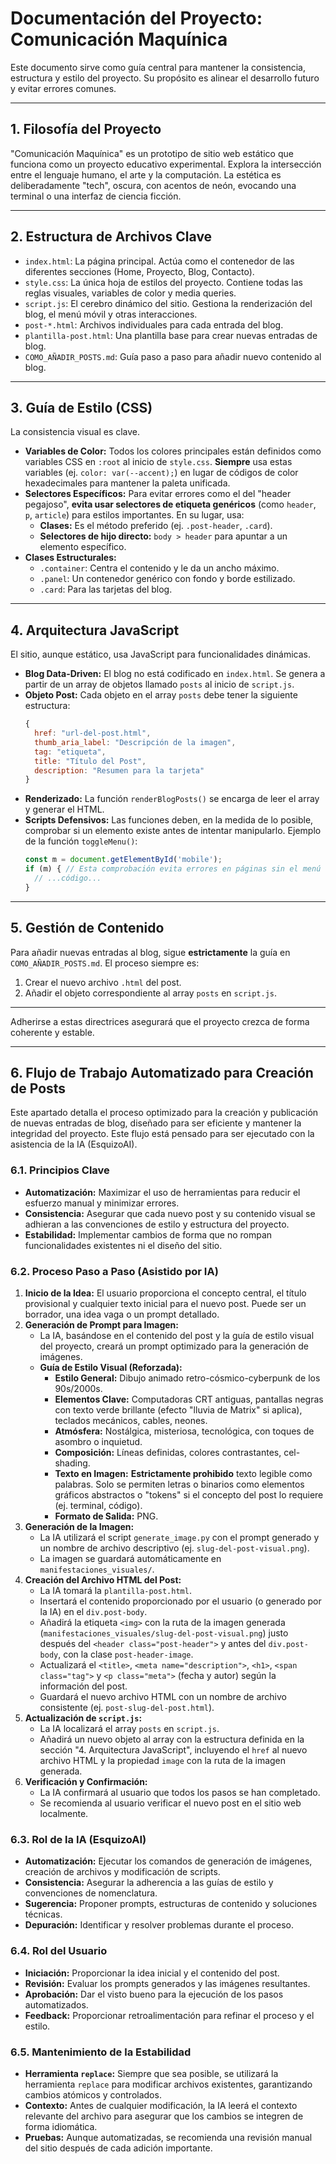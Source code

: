 # Documentación del Proyecto: Comunicación Maquínica

Este documento sirve como guía central para mantener la consistencia, estructura y estilo del proyecto. Su propósito es alinear el desarrollo futuro y evitar errores comunes.

---

## 1. Filosofía del Proyecto

"Comunicación Maquínica" es un prototipo de sitio web estático que funciona como un proyecto educativo experimental. Explora la intersección entre el lenguaje humano, el arte y la computación. La estética es deliberadamente "tech", oscura, con acentos de neón, evocando una terminal o una interfaz de ciencia ficción.

---

## 2. Estructura de Archivos Clave

-   `index.html`: La página principal. Actúa como el contenedor de las diferentes secciones (Home, Proyecto, Blog, Contacto).
-   `style.css`: La única hoja de estilos del proyecto. Contiene todas las reglas visuales, variables de color y media queries.
-   `script.js`: El cerebro dinámico del sitio. Gestiona la renderización del blog, el menú móvil y otras interacciones.
-   `post-*.html`: Archivos individuales para cada entrada del blog.
-   `plantilla-post.html`: Una plantilla base para crear nuevas entradas de blog.
-   `COMO_AÑADIR_POSTS.md`: Guía paso a paso para añadir nuevo contenido al blog.

---

## 3. Guía de Estilo (CSS)

La consistencia visual es clave.

-   **Variables de Color:** Todos los colores principales están definidos como variables CSS en `:root` al inicio de `style.css`. **Siempre** usa estas variables (ej. `color: var(--accent);`) en lugar de códigos de color hexadecimales para mantener la paleta unificada.
-   **Selectores Específicos:** Para evitar errores como el del "header pegajoso", **evita usar selectores de etiqueta genéricos** (como `header`, `p`, `article`) para estilos importantes. En su lugar, usa:
    -   **Clases:** Es el método preferido (ej. `.post-header`, `.card`).
    -   **Selectores de hijo directo:** `body > header` para apuntar a un elemento específico.
-   **Clases Estructurales:**
    -   `.container`: Centra el contenido y le da un ancho máximo.
    -   `.panel`: Un contenedor genérico con fondo y borde estilizado.
    -   `.card`: Para las tarjetas del blog.

---

## 4. Arquitectura JavaScript

El sitio, aunque estático, usa JavaScript para funcionalidades dinámicas.

-   **Blog Data-Driven:** El blog no está codificado en `index.html`. Se genera a partir de un array de objetos llamado `posts` al inicio de `script.js`.
-   **Objeto Post:** Cada objeto en el array `posts` debe tener la siguiente estructura:
    ```javascript
    {
      href: "url-del-post.html",
      thumb_aria_label: "Descripción de la imagen",
      tag: "etiqueta",
      title: "Título del Post",
      description: "Resumen para la tarjeta"
    }
    ```
-   **Renderizado:** La función `renderBlogPosts()` se encarga de leer el array y generar el HTML.
-   **Scripts Defensivos:** Las funciones deben, en la medida de lo posible, comprobar si un elemento existe antes de intentar manipularlo. Ejemplo de la función `toggleMenu()`:
    ```javascript
    const m = document.getElementById('mobile');
    if (m) { // Esta comprobación evita errores en páginas sin el menú
      // ...código...
    }
    ```

---

## 5. Gestión de Contenido

Para añadir nuevas entradas al blog, sigue **estrictamente** la guía en `COMO_AÑADIR_POSTS.md`. El proceso siempre es:
1.  Crear el nuevo archivo `.html` del post.
2.  Añadir el objeto correspondiente al array `posts` en `script.js`.

---

Adherirse a estas directrices asegurará que el proyecto crezca de forma coherente y estable.

---

## 6. Flujo de Trabajo Automatizado para Creación de Posts

Este apartado detalla el proceso optimizado para la creación y publicación de nuevas entradas de blog, diseñado para ser eficiente y mantener la integridad del proyecto. Este flujo está pensado para ser ejecutado con la asistencia de la IA (EsquizoAI).

### 6.1. Principios Clave

-   **Automatización:** Maximizar el uso de herramientas para reducir el esfuerzo manual y minimizar errores.
-   **Consistencia:** Asegurar que cada nuevo post y su contenido visual se adhieran a las convenciones de estilo y estructura del proyecto.
-   **Estabilidad:** Implementar cambios de forma que no rompan funcionalidades existentes ni el diseño del sitio.

### 6.2. Proceso Paso a Paso (Asistido por IA)

1.  **Inicio de la Idea:** El usuario proporciona el concepto central, el título provisional y cualquier texto inicial para el nuevo post. Puede ser un borrador, una idea vaga o un prompt detallado.
2.  **Generación de Prompt para Imagen:**
    -   La IA, basándose en el contenido del post y la guía de estilo visual del proyecto, creará un prompt optimizado para la generación de imágenes.
    -   **Guía de Estilo Visual (Reforzada):**
        -   **Estilo General:** Dibujo animado retro-cósmico-cyberpunk de los 90s/2000s.
        -   **Elementos Clave:** Computadoras CRT antiguas, pantallas negras con texto verde brillante (efecto "lluvia de Matrix" si aplica), teclados mecánicos, cables, neones.
        -   **Atmósfera:** Nostálgica, misteriosa, tecnológica, con toques de asombro o inquietud.
        -   **Composición:** Líneas definidas, colores contrastantes, cel-shading.
        -   **Texto en Imagen:** **Estrictamente prohibido** texto legible como palabras. Solo se permiten letras o binarios como elementos gráficos abstractos o "tokens" si el concepto del post lo requiere (ej. terminal, código).
        -   **Formato de Salida:** PNG.
3.  **Generación de la Imagen:**
    -   La IA utilizará el script `generate_image.py` con el prompt generado y un nombre de archivo descriptivo (ej. `slug-del-post-visual.png`).
    -   La imagen se guardará automáticamente en `manifestaciones_visuales/`.
4.  **Creación del Archivo HTML del Post:**
    -   La IA tomará la `plantilla-post.html`.
    -   Insertará el contenido proporcionado por el usuario (o generado por la IA) en el `div.post-body`.
    -   Añadirá la etiqueta `<img>` con la ruta de la imagen generada (`manifestaciones_visuales/slug-del-post-visual.png`) justo después del `<header class="post-header">` y antes del `div.post-body`, con la clase `post-header-image`.
    -   Actualizará el `<title>`, `<meta name="description">`, `<h1>`, `<span class="tag">` y `<p class="meta">` (fecha y autor) según la información del post.
    -   Guardará el nuevo archivo HTML con un nombre de archivo consistente (ej. `post-slug-del-post.html`).
5.  **Actualización de `script.js`:**
    -   La IA localizará el array `posts` en `script.js`.
    -   Añadirá un nuevo objeto al array con la estructura definida en la sección "4. Arquitectura JavaScript", incluyendo el `href` al nuevo archivo HTML y la propiedad `image` con la ruta de la imagen generada.
6.  **Verificación y Confirmación:**
    -   La IA confirmará al usuario que todos los pasos se han completado.
    -   Se recomienda al usuario verificar el nuevo post en el sitio web localmente.

### 6.3. Rol de la IA (EsquizoAI)

-   **Automatización:** Ejecutar los comandos de generación de imágenes, creación de archivos y modificación de scripts.
-   **Consistencia:** Asegurar la adherencia a las guías de estilo y convenciones de nomenclatura.
-   **Sugerencia:** Proponer prompts, estructuras de contenido y soluciones técnicas.
-   **Depuración:** Identificar y resolver problemas durante el proceso.

### 6.4. Rol del Usuario

-   **Iniciación:** Proporcionar la idea inicial y el contenido del post.
-   **Revisión:** Evaluar los prompts generados y las imágenes resultantes.
-   **Aprobación:** Dar el visto bueno para la ejecución de los pasos automatizados.
-   **Feedback:** Proporcionar retroalimentación para refinar el proceso y el estilo.

### 6.5. Mantenimiento de la Estabilidad

-   **Herramienta `replace`:** Siempre que sea posible, se utilizará la herramienta `replace` para modificar archivos existentes, garantizando cambios atómicos y controlados.
-   **Contexto:** Antes de cualquier modificación, la IA leerá el contexto relevante del archivo para asegurar que los cambios se integren de forma idiomática.
-   **Pruebas:** Aunque automatizadas, se recomienda una revisión manual del sitio después de cada adición importante.
